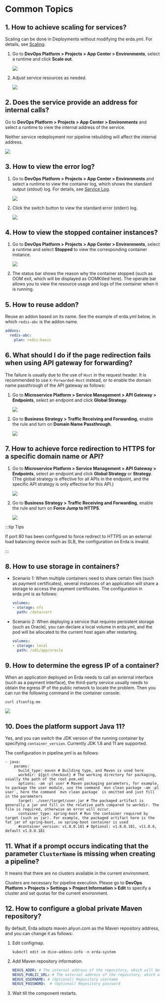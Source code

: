 # Common Topics

## 1. How to achieve scaling for services?

Scaling can be done in Deployments without modifying the erda.yml. For details, see [Scaling](../dop/guides/deploy/management.html#scaling).

1. Go to **DevOps Platform > Projects > App Center > Environments**, select a runtime and click **Scale out**.

   ![](http://terminus-paas.oss-cn-hangzhou.aliyuncs.com/paas-doc/2022/02/23/cae20b46-3ae5-4c5a-9e8e-8c1960117077.png)

2. Adjust service resources as needed.

   ![](http://terminus-paas.oss-cn-hangzhou.aliyuncs.com/paas-doc/2022/01/19/cd926580-c89c-4109-ab6c-b3632f658937.png)

## 2. Does the service provide an address for internal calls?

Go to **DevOps Platform > Projects > App Center > Environments** and select a runtime to view the internal address of the service.

Neither service redeployment nor pipeline rebuilding will affect the internal address.

![](http://terminus-paas.oss-cn-hangzhou.aliyuncs.com/paas-doc/2022/02/23/deb3143d-58e4-4545-9c74-1babf904c11c.png)

## 3. How to view the error log?

1. Go to **DevOps Platform > Projects > App Center > Environments** and select a runtime to view the container log, which shows the standard output (stdout) log. For details, see [Service Log](../dop/guides/deploy/metrics_logs.html#service-log).

   ![](http://terminus-paas.oss-cn-hangzhou.aliyuncs.com/paas-doc/2022/02/23/fd8b519f-3aa0-43ae-9525-7043e3b93867.png)

2. Click the switch button to view the standard error (stderr) log.

   ![](http://terminus-paas.oss-cn-hangzhou.aliyuncs.com/paas-doc/2022/02/23/922f2cd1-5d1e-43ee-8d2c-d99e3f6f68cb.png)

## 4. How to view the stopped container instances?

1. Go to **DevOps Platform > Projects > App Center > Environments**, select a runtime and select **Stopped** to view the corresponding container instance.

   ![](http://terminus-paas.oss-cn-hangzhou.aliyuncs.com/paas-doc/2022/02/23/48e5aa5f-216b-4373-89a6-0fc8c69dbfed.png)

2. The status bar shows the reason why the container stopped (such as OOM exit, which will be displayed as OOMKilled here). The operate bar allows you to view the resource usage and logs of the container when it is running.


## 5. How to reuse addon?

Reuse an addon based on its name. See the example of erda.yml below, in which `redis-abc` is the addon name.

```yaml
addons:
  redis-abc:
    plan: redis:basic
```

## 6. What should I do if the page redirection fails when using API gateway for forwarding?

The failure is usually due to the use of `Host` in the request header. It is recommended to use `X-Forwarded-Host` instead, or to enable the domain name passthrough of the API gateway as follows:

1. Go to **Microservice Platform > Service Management > API Gateway > Endpoints**, select an endpoint and click **Global Strategy**.

   ![](http://terminus-paas.oss-cn-hangzhou.aliyuncs.com/paas-doc/2022/01/19/381c58c3-22eb-4d40-9747-4565a1b4f38c.png)

2. Go to **Business Strategy > Traffic Receiving and Forwarding**, enable the rule and turn on **Domain Name Passthrough**.

   ![](http://terminus-paas.oss-cn-hangzhou.aliyuncs.com/paas-doc/2022/01/19/dd0ee5ed-f4b9-4d14-b0dc-6dfddd888a14.png)

## 7. How to achieve force redirection to HTTPS for a specific domain name or API?

1. Go to **Microservice Platform > Service Management > API Gateway > Endpoints**, select an endpoint and click **Global Strategy** or **Strategy**. (The global strategy is effective for all APIs in the endpoint, and the specific API strategy is only effective for this API.)

   ![](http://terminus-paas.oss-cn-hangzhou.aliyuncs.com/paas-doc/2022/01/19/6c128d95-60bc-48b2-80a3-581046a317bf.png)

2. Go to **Business Strategy > Traffic Receiving and Forwarding**, enable the rule and turn on **Force Jump to HTTPS**.

   ![](http://terminus-paas.oss-cn-hangzhou.aliyuncs.com/paas-doc/2022/01/19/dd3fbcb3-6ab2-4749-ac51-901bfd3782a5.png)

:::tip Tips

If port 80 has been configured to force redirect to HTTPS on an external load balancing device such as SLB, the configuration on Erda is invalid.

:::

## 8. How to use storage in containers?

* Scenario 1: When multiple containers need to share certain files (such as payment certificates), several instances of an application will share a storage to access the payment certificates. The configuration in erda.yml is as follows:

   ```yaml
   volumes:
   - storage: nfs
     path: /data/cert
   ```

* Scenario 2: When deploying a service that requires persistent storage (such as Oracle), you can declare a local volume in erda.yml, and the pod will be allocated to the current host again after restarting.

   ```yaml
   volumes:
   - storage: local
     path: /u01/app/oracle
   ```

## 9. How to determine the egress IP of a container?

When an application deployed on Erda needs to call an external interface (such as a payment interface), the third-party service usually needs to obtain the egress IP of the public network to locate the problem. Then you can run the following command in the container console:

```shell script
curl ifconfig.me
```

![](http://terminus-paas.oss-cn-hangzhou.aliyuncs.com/paas-doc/2022/01/19/9022111b-1c4d-4450-9be3-9bcab01c985c.png)

## 10. Does the platform support Java 11?

Yes, and you can switch the JDK version of the running container by specifying `container_version`. Currently JDK 1.8 and 11 are supported.

The configuration in pipeline.yml is as follows:

```
- java:
    params:
      build_type: maven # Building type, and Maven is used here
      workdir: ${git-checkout} # The working directory for packaging, usually the path of the root pom.xml
      options: -am -pl user # Maven packaging parameters, for example, to package the user module, use the command `mvn clean package -am -pl user`, here the command `mvn clean package` is omitted and just fill in the parameters
      target: ./user/target/user.jar # The packaged artifact is generally a jar and fill in the relative path compared to workdir. The file is required, otherwise an error will occur.
      container_type: spring-boot # Run the container required by target (such as jar). For example, the packaged artifact here is the fat jar of spring-boot, so spring-boot container is used
      #container_version: v1.8.0.181 # Optional: v1.8.0.181, v11.0.6, default v1.8.0.181
```

## 11. What if a prompt occurs indicating that the parameter `ClusterName` is missing when creating a pipeline?

It means that there are no clusters available in the current environment.

Clusters are necessary for pipeline execution. Please go to **DevOps Platform > Projects > Settings > Project Information > Edit** to specify a cluster and set quotas for the current environment.

## 12. How to configure a global private Maven repository?

By default, Erda adopts maven.aliyun.com as the Maven repository address, and you can change it as follows:

1. Edit configmap.

   ```shell
   kubectl edit cm dice-addons-info -n erda-system 
   ```

2. Add Maven repository information.

   ```yaml
   NEXUS_ADDR: # The internal address of the repository, which will be used by the build task in the master cluster
   NEXUS_PUBLIC_URL: # The external address of the repository, which will be used by the build task in the worker cluster
   NEXUS_USERNAME: # (Optional) Repository username
   NEXUS_PASSWORD:  # (Optional) Repository password
   ```

3. Wait till the component restarts.
